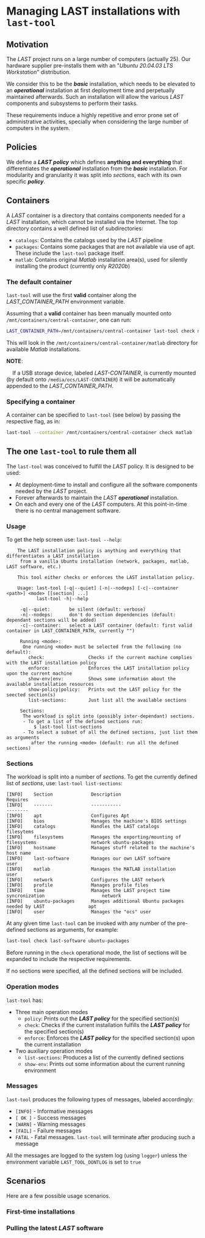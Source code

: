 # Managing LAST installations with `last-tool`

## Motivation

The *LAST* project runs on a large number of computers (actually 25).  Our hardware supplier pre-installs them
with an "_Ubuntu 20.04.03 LTS Workstation_" distribution.

We consider this to be the **_basic_** installation, which needs to be elevated to an **_operational_** installation at
first deployment time and perpetually maintained afterwards.  Such an installation will allow the various *LAST* components
and subsystems to perform their tasks.

These requirements induce a highly repetitive and error prone set of administrative activities, specially when considering the large number of computers in the system.

## Policies

We define a **_LAST policy_** which defines **anything and everything** that differentiates  the **_operational_** installation from the **_basic_** installation.  For modularity and granularity it was split into _sections_, each with its own specific **_policy_**.

## Containers

A *LAST* container is a directory that contains components needed for a *LAST* installation, which cannot be installed via
the Internet.  The top directory contains a well defined list of subdirectories:

- `catalogs`: Contains the catalogs used by the *LAST* pipeline
- `packages`: Contains some packages that are not available via use of apt. These include the `last-tool` package itself.
- `matlab`: Contains original _Matlab_ installation area(s), used for silently installing the product (currently only *R2020b*)

### The default container

`last-tool` will use the first **valid** container along the *LAST_CONTAINER_PATH* environment variable.

Assuming that a **valid** container has been manually mounted onto `/mnt/containers/central-container`, one can run:

```bash
LAST_CONTAINER_PATH=/mnt/containers/central-container last-tool check matlab
```

This will look in the `/mnt/containers/central-container/matlab` directory for available _Matlab_ installations.

**NOTE**:

&nbsp;&nbsp;&nbsp;&nbsp;If a USB storage device, labeled *LAST-CONTAINER*, is currently mounted (by default onto `/media/ocs/LAST-CONTAINER`) it will be automatically appended to the *LAST_CONTAINER_PATH*.

### Specifying a container

A container can be specified to `last-tool` (see below) by passing the respective flag, as in:

```bash
last-tool --container /mnt/containers/central-container check matlab
```

## The one `last-tool` to rule them all

The `last-tool` was conceived to fulfill the *LAST* policy.  It is designed to be used:

- At deployment-time to install and configure all the software components needed by the *LAST* project.
- Forever afterwards to maintain the *LAST* **_operational_** installation.
- On each and every one of the *LAST* computers.  At this point-in-time there is no central management software.

### Usage

To get the help screen use: `last-tool --help`:

```none
    The LAST installation policy is anything and everything that differentiates a LAST installation
     from a vanilla Ubuntu installation (network, packages, matlab, LAST software, etc.)

    This tool either checks or enforces the LAST installation policy.

    Usage: last-tool [-q|--quiet] [-n|--nodeps] [-c|--container <path>] <mode> [[section] ...] 
           last-tool -h|--help

     -q|--quiet:       be silent (default: verbose)
     -n|--nodeps:      don't do section dependencies (default: dependant sections will be added)
     -c|--container:   select a LAST container (default: first valid container in LAST_CONTAINER_PATH, currently "")

     Running <mode>:
      One running <mode> must be selected from the following (no default):
        check:                Checks if the current machine complies with the LAST installation policy
        enforce:              Enforces the LAST installation policy upon the current machine
        show-env|env:         Shows some information about the available installation resources
        show-policy|policy:   Prints out the LAST policy for the seected section(s)
        list-sections:        Just list all the available sections

     Sections:
      The workload is split into (possibly inter-dependant) sections.
      - To get a list of the defined sections run:
          $ last-tool list-sections
      - To select a subset of all the defined sections, just list them as arguments
         after the running <mode> (default: run all the defined sections)

```

### Sections

The workload is split into a number of _sections_.  To get the currently defined list of _sections_, use: `last-tool list-sections`:

```none
[INFO]    Section              Description                                                      Requires
[INFO]    -------              -----------                                                      --------
[INFO]    apt                  Configures Apt                                                   
[INFO]    bios                 Manages the machine's BIOS settings                              
[INFO]    catalogs             Handles the LAST catalogs                                        filesytems
[INFO]    filesystems          Manages the exporting/mounting of filesystems                    network ubuntu-packages
[INFO]    hostname             Manages stuff related to the machine's host name                 
[INFO]    last-software        Manages our own LAST software                                    user
[INFO]    matlab               Manages the MATLAB installation                                  user
[INFO]    network              Configures the LAST network                                      
[INFO]    profile              Manages profile files                                            
[INFO]    time                 Manages the LAST project time syncronization                     network
[INFO]    ubuntu-packages      Manages additional Ubuntu packages needed by LAST                apt
[INFO]    user                 Manages the "ocs" user 
```

At any given time `last-tool` can be invoked with any number of the pre-defined sections as arguments, for example:

```bash
last-tool check last-software ubuntu-packages
```

Before running in the `check` operational mode, the list of sections will be expanded to include the respective requirements.

If no sections were specified, all the defined sections will be included.

### Operation modes

`last-tool` has:

- Three main operation modes
  - `policy`: Prints out the **_LAST policy_** for the specified section(s)
  - `check`: Checks if the current installation fulfills the **_LAST policy_** for the specified section(s)
  - `enforce`: Enforces the **_LAST policy_** for the specified section(s) upon the current installation
- Two auxiliary operation modes
  - `list-sections`: Produces a list of the currently defined sections
  - `show-env`: Prints out some information about the current running environment

### Messages

`last-tool` produces the following types of messages, labeled accordingly:

- `[INFO]` - Informative messages
- `[ OK ]` - Success messages
- `[WARN]` - Warning messages
- `[FAIL]` - Failure messages
- `FATAL`  - Fatal messages.  `last-tool` will terminate after producing such a message

All the messages are logged to the system log (using `logger`) unless the environment variable `LAST_TOOL_DONTLOG` is set to `true`

## Scenarios

Here are a few possible usage scenarios.

### First-time installations

### Pulling the latest *LAST* software
